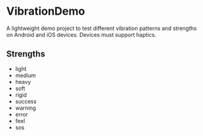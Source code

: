 # VibrationDemo

A lightweight demo project to test different vibration patterns and strengths on Android and iOS devices.
Devices must support haptics.

## Strengths
- light
- medium
- heavy
- soft
- rigid
- success
- warning
- error
- feel
- sos
